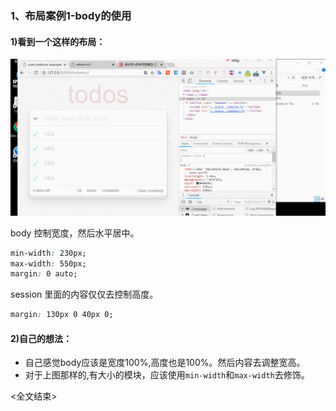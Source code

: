 ### 1、布局案例1-body的使用

#### 1)看到一个这样的布局：

![body布局](.\img\body布局.gif)

body 控制宽度，然后水平居中。

```css
min-width: 230px;
max-width: 550px;
margin: 0 auto;
```

session 里面的内容仅仅去控制高度。

```css
margin: 130px 0 40px 0;
```

#### 2)自己的想法：

- 自己感觉body应该是宽度100%,高度也是100%。然后内容去调整宽高。
- 对于上图那样的,有大小的模块，应该使用`min-width`和`max-width`去修饰。

<全文结束>

